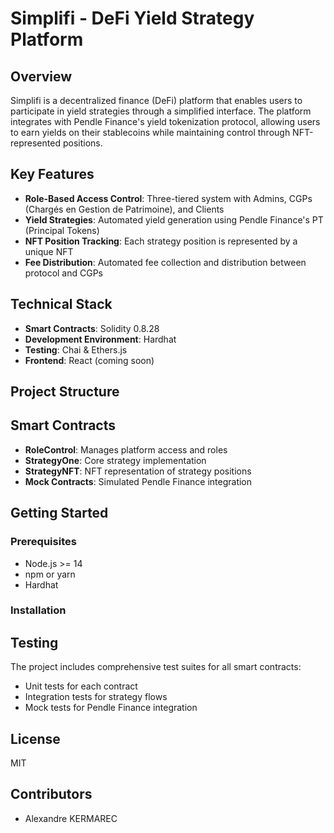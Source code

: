 # Simplifi - DeFi Yield Strategy Platform

## Overview
Simplifi is a decentralized finance (DeFi) platform that enables users to participate in yield strategies through a simplified interface. The platform integrates with Pendle Finance's yield tokenization protocol, allowing users to earn yields on their stablecoins while maintaining control through NFT-represented positions.

## Key Features
- **Role-Based Access Control**: Three-tiered system with Admins, CGPs (Chargés en Gestion de Patrimoine), and Clients
- **Yield Strategies**: Automated yield generation using Pendle Finance's PT (Principal Tokens)
- **NFT Position Tracking**: Each strategy position is represented by a unique NFT
- **Fee Distribution**: Automated fee collection and distribution between protocol and CGPs

## Technical Stack
- **Smart Contracts**: Solidity 0.8.28
- **Development Environment**: Hardhat
- **Testing**: Chai & Ethers.js
- **Frontend**: React (coming soon)

## Project Structure

## Smart Contracts
- **RoleControl**: Manages platform access and roles
- **StrategyOne**: Core strategy implementation
- **StrategyNFT**: NFT representation of strategy positions
- **Mock Contracts**: Simulated Pendle Finance integration

## Getting Started

### Prerequisites
- Node.js >= 14
- npm or yarn
- Hardhat

### Installation

## Testing
The project includes comprehensive test suites for all smart contracts:
- Unit tests for each contract
- Integration tests for strategy flows
- Mock tests for Pendle Finance integration

## License
MIT

## Contributors
- Alexandre KERMAREC
